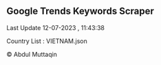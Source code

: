 

## Google Trends Keywords Scraper 
 
Last Update 12-07-2023 , 11:43:38

Country List :
VIETNAM.json



© Abdul Muttaqin 
